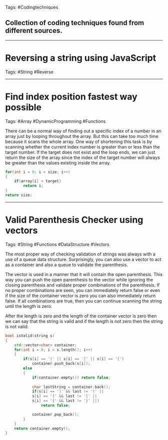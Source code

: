 Tags: #Codingtechniques

## Collection of coding techniques found from different sources.

---
# Reversing a string using JavaScript

Tags: #String #Reverse



---

# Find index position fastest way possible

Tags: #Array #DynamicProgramming #Functions 

There can be a normal way of finding out a specific index of a number in an array just by looping throughout the array. But this can take too much time because it scans the whole array. One way of shortening this task is by scanning whether the current index number is greater than or less than the target number. If the target does not exist and the loop ends, we can just return the size of the array since the index of the target number will always be greater than the values existing inside the array.

```C
for(int i = 0; i < size; i++)
{
	if(array[i] < target)
		return i;
}
return size;
```

---
# Valid Parenthesis Checker using vectors

Tags: #String #Functions  #DataStructure #Vectors

The most proper way of checking validation of strings was always with a use of a queue data structure. Surprisingly, you can also use a vector to act as a container and also a queue to validate the parenthesis.

The vector is used in a manner that it will contain the open parenthesis. This way you can push the open parenthesis to the vector while ignoring the closing parenthesis and validate proper combinations of the parenthesis. If no proper combinations are seen, you can immediately return false or even if the size of the container vector is zero you can also immediately return false. If all combinations are true, then you can continue scanning the string until the length is zero.

After the length is zero and the length of the container vector is zero then we can say that the string is valid and if the length is not zero then the string is not valid.

```cpp
bool isValid(string s)
{
	std::vector<char> container;
	for(int i = 0; i < s.length(); i++)
	{
		if(s[i] == '(' || s[i] == '[' || s[i] == '{')
			container.push_back(s[i]);
		else
		{
			if(container.empty()) return false;
			
			char lastString = container.back();
			if(s[i] == ')' && last != '(' ||
			s[i] == ']' && last != '[' ||
			s[i] == '{' && last != '}' ||)
				return false;

			container.pop_back();
		}
	}
	return container.empty();
}
```

